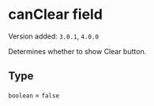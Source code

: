 # canClear field

Version added: `3.0.1`, `4.0.0`

Determines whether to show Clear button.

## Type

`boolean` = `false`
